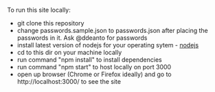 To run this site locally:
<ul>
  <li>git clone this repository</li>
  <li>change passwords.sample.json to passwords.json after placing the passwords in it. Ask @ddeanto for passwords</li>
  <li>install latest version of nodejs for your operating sytem - <a href="https://nodejs.org/en/download/">nodejs</a></li>
  <li>cd to this dir on your machine locally</li>
  <li>run command "npm install" to install dependencies</li>
  <li>run command "npm start" to host locally on port 3000</li>
  <li>open up browser (Chrome or Firefox ideally) and go to http://localhost:3000/ to see the site</li>
</ul>
